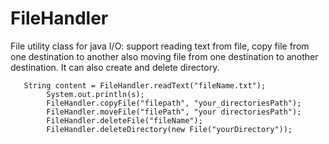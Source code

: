 # FileHandler
 File utility class for java I/O: support reading text from file, copy file from one destination to another also
 moving file from one destination to another destination.
 It can also create and delete directory.
```
   String content = FileHandler.readText("fileName.txt");
        System.out.println(s);
        FileHandler.copyFile("filepath", "your_directoriesPath");
        FileHandler.moveFile("filePath", "your directoriesPath");
        FileHandler.deleteFile("fileName");
        FileHandler.deleteDirectory(new File("yourDirectory"));
```
